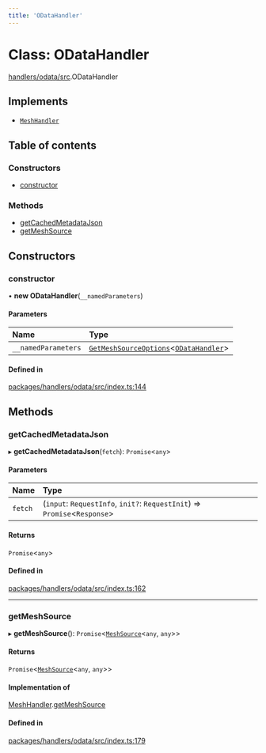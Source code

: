 ```yaml
---
title: 'ODataHandler'
---
```


# Class: ODataHandler

[handlers/odata/src](../modules/handlers_odata_src).ODataHandler

## Implements

- [`MeshHandler`](/docs/api/interfaces/types_src.MeshHandler)

## Table of contents

### Constructors

- [constructor](handlers_odata_src.ODataHandler#constructor)

### Methods

- [getCachedMetadataJson](handlers_odata_src.ODataHandler#getcachedmetadatajson)
- [getMeshSource](handlers_odata_src.ODataHandler#getmeshsource)

## Constructors

### constructor

• **new ODataHandler**(`__namedParameters`)

#### Parameters

| Name | Type |
| :------ | :------ |
| `__namedParameters` | [`GetMeshSourceOptions`](../modules/types_src#getmeshsourceoptions)<[`ODataHandler`](/docs/api/interfaces/types_src.YamlConfig.ODataHandler)\> |

#### Defined in

[packages/handlers/odata/src/index.ts:144](https://github.com/Urigo/graphql-mesh/blob/master/packages/handlers/odata/src/index.ts#L144)

## Methods

### getCachedMetadataJson

▸ **getCachedMetadataJson**(`fetch`): `Promise`<`any`\>

#### Parameters

| Name | Type |
| :------ | :------ |
| `fetch` | (`input`: `RequestInfo`, `init?`: `RequestInit`) => `Promise`<`Response`\> |

#### Returns

`Promise`<`any`\>

#### Defined in

[packages/handlers/odata/src/index.ts:162](https://github.com/Urigo/graphql-mesh/blob/master/packages/handlers/odata/src/index.ts#L162)

___

### getMeshSource

▸ **getMeshSource**(): `Promise`<[`MeshSource`](../modules/types_src#meshsource)<`any`, `any`\>\>

#### Returns

`Promise`<[`MeshSource`](../modules/types_src#meshsource)<`any`, `any`\>\>

#### Implementation of

[MeshHandler](/docs/api/interfaces/types_src.MeshHandler).[getMeshSource](/docs/api/interfaces/types_src.MeshHandler#getmeshsource)

#### Defined in

[packages/handlers/odata/src/index.ts:179](https://github.com/Urigo/graphql-mesh/blob/master/packages/handlers/odata/src/index.ts#L179)
